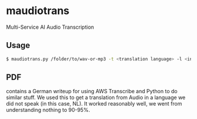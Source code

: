 # maudiotrans
Multi-Service AI Audio Transcription

## Usage
```bash
$ maudiotrans.py /folder/to/wav-or-mp3 -t <translation language> -l <input language>
```

## PDF
contains a German writeup for using AWS Transcribe and Python to do similar stuff. We used this to get a translation from Audio in a language we did not speak (in this case, NL). It worked reasonably well, we went from understanding nothing to 90-95%. 
